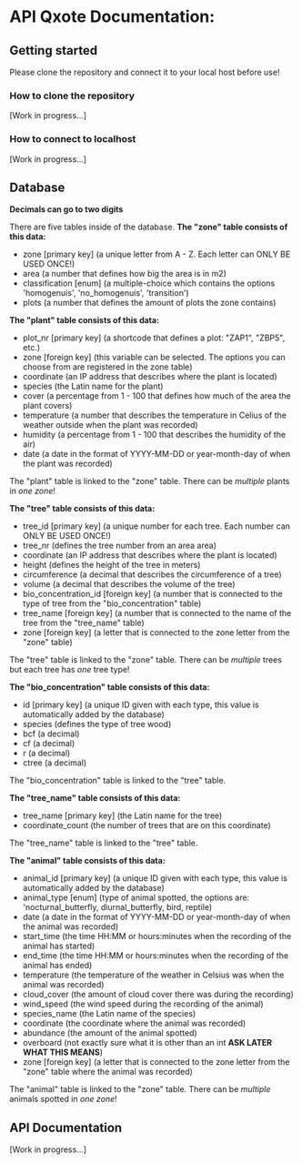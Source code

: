 # API Qxote Documentation:
## Getting started
Please clone the repository and connect it to your local host before use!

### How to clone the repository
[Work in progress...]

### How to connect to localhost
[Work in progress...]

## Database
**Decimals can go to two digits**

There are five tables inside of the database.
**The "zone" table consists of this data:**
- zone [primary key] (a unique letter from A - Z. Each letter can ONLY BE USED ONCE!)
- area (a number that defines how big the area is in m2)
- classification [enum] (a multiple-choice which contains the options 'homogenuis', 'no_homogenuis', 'transition')
- plots (a number that defines the amount of plots the zone contains)

**The "plant" table consists of this data:**
- plot_nr [primary key] (a shortcode that defines a plot: "ZAP1", "ZBP5", etc.)
- zone [foreign key] (this variable can be selected. The options you can choose from are registered in the zone table)
- coordinate (an IP address that describes where the plant is located)
- species (the Latin name for the plant)
- cover (a percentage from 1 - 100 that defines how much of the area the plant covers)
- temperature (a number that describes the temperature in Celius of the weather outside when the plant was recorded)
- humidity (a percentage from 1 - 100 that describes the humidity of the air)
- date (a date in the format of YYYY-MM-DD or year-month-day of when the plant was recorded)

The "plant" table is linked to the "zone" table.
There can be *multiple* plants in *one zone*!


**The "tree" table consists of this data:**
- tree_id [primary key] (a unique number for each tree. Each number can ONLY BE USED ONCE!)
- tree_nr (defines the tree number from an area area)
- coordinate (an IP address that describes where the plant is located)
- height (defines the height of the tree in meters)
- circumference (a decimal that describes the circumference of a tree)
- volume (a decimal that describes the volume of the tree)
- bio_concentration_id [foreign key] (a number that is connected to the type of tree from the "bio_concentration" table)
- tree_name [foreign key] (a number that is connected to the name of the tree from the "tree_name" table)
- zone [foreign key] (a letter that is connected to the zone letter from the "zone" table)

The "tree" table is linked to the "zone" table.
There can be *multiple* trees but each tree has *one* tree type!


**The "bio_concentration" table consists of this data:**
- id [primary key] (a unique ID given with each type, this value is automatically added by the database)
- species (defines the type of tree wood)
- bcf (a decimal)
- cf (a decimal)
- r (a decimal)
- ctree (a decimal)

The "bio_concentration" table is linked to the "tree" table.

**The "tree_name" table consists of this data:**
- tree_name [primary key] (the Latin name for the tree)
- coordinate_count (the number of trees that are on this coordinate)

The "tree_name" table is linked to the "tree" table.


**The "animal" table consists of this data:**
- animal_id [primary key] (a unique ID given with each type, this value is automatically added by the database)
- animal_type [enum] (type of animal spotted, the options are: 'nocturnal_butterfly, diurnal_butterfly, bird, reptile)
- date (a date in the format of YYYY-MM-DD or year-month-day of when the animal was recorded)
- start_time (the time HH:MM or hours:minutes when the recording of the animal has started)
- end_time (the time HH:MM or hours:minutes when the recording of the animal has ended)
- temperature (the temperature of the weather in Celsius was when the animal was recorded)
- cloud_cover (the amount of cloud cover there was during the recording)
- wind_speed (the wind speed during the recording of the animal)
- species_name (the Latin name of the species)
- coordinate (the coordinate where the animal was recorded)
- abundance (the amount of the animal spotted)
- overboard (not exactly sure what it is other than an int **ASK LATER WHAT THIS MEANS**)
- zone [foreign key] (a letter that is connected to the zone letter from the "zone" table where the animal was recorded)

The "animal" table is linked to the "zone" table.
There can be *multiple* animals spotted in *one zone*!

## API Documentation
[Work in progress...]
